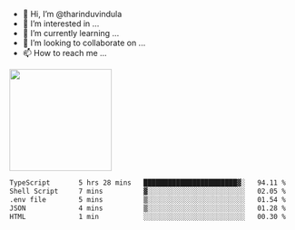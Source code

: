 - 👋 Hi, I’m @tharinduvindula
- 👀 I’m interested in ...
- 🌱 I’m currently learning ...
- 💞️ I’m looking to collaborate on ...
- 📫 How to reach me ...

<!---
tharinduvindula/tharinduvindula is a ✨ special ✨ repository because its `README.md` (this file) appears on your GitHub profile.
You can click the Preview link to take a look at your changes.
--->

<img height="180em" src="https://github-readme-stats.vercel.app/api?username=tharinduvindula&show_icons=true&hide_border=false&&count_private=true&include_all_commits=true" />


<!--START_SECTION:waka-->

```txt
TypeScript       5 hrs 28 mins   ███████████████████████▓░   94.11 %
Shell Script     7 mins          ▓░░░░░░░░░░░░░░░░░░░░░░░░   02.05 %
.env file        5 mins          ▒░░░░░░░░░░░░░░░░░░░░░░░░   01.54 %
JSON             4 mins          ▒░░░░░░░░░░░░░░░░░░░░░░░░   01.28 %
HTML             1 min           ░░░░░░░░░░░░░░░░░░░░░░░░░   00.30 %
```

<!--END_SECTION:waka-->
